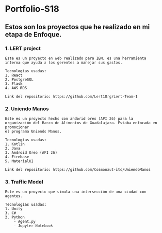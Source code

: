 # Portfolio-S18
## Estos son los proyectos que he realizado en mi etapa de Enfoque.

### 1. LERT project
    Este es un proyecto en web realizado para IBM, es una herramienta interna que ayuda a los gerentes a manejar sus gastos.
    
    Tecnologías usadas:
    1. React
    2. PostgreSQL
    3. Flask
    4. AWS RDS
    
    Link del repositorio: https://github.com/Lert1Org/Lert-Team-1
    
### 2. Uniendo Manos 
    Este es un proyecto hecho con andorid oreo (API 26) para la organización del Banco de Alimentos de Guadalajara. Estaba enfocada en promocionar
    el programa Uniendo Manos.
    
    Tecnologías usadas:
    1. Kotlin
    2. Java
    3. Android Oreo (API 26)
    4. Firebase
    5. MaterialUI
    
    Link del repositorio: https://github.com/Cosmonaut-itc/UniendoManos

### 3. Traffic Model
    Este es un proyecto que simula una intersección de una ciudad con agentes.
    
    Tecnologías usadas:
    1. Unity
    3. C#
    2. Python
        - Agent.py
        - Jupyter Notebook
